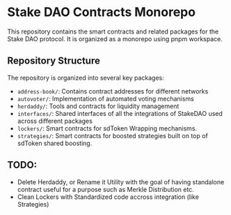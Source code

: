 # Stake DAO Contracts Monorepo

This repository contains the smart contracts and related packages for the Stake DAO protocol. It is organized as a monorepo using pnpm workspace.

## Repository Structure

The repository is organized into several key packages:

- `address-book/`: Contains contract addresses for different networks
- `autovoter/`: Implementation of automated voting mechanisms
- `herdaddy/`: Tools and contracts for liquidity management
- `interfaces/`: Shared interfaces of all the integrations of StakeDAO used across different packages
- `lockers/`: Smart contracts for sdToken Wrapping mechanisms.
- `strategies/`: Smart contracts for boosted strategies built on top of sdToken shared boosting.

## TODO:

- Delete Herdaddy, or Rename it Utility with the goal of having standalone contract useful for a purpose such as Merkle Distribution etc.
- Clean Lockers with Standardized code accross integration (like Strategies)
